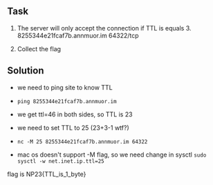 ## Task

1. The server will only accept the connection if TTL is equals 3. 8255344e21fcaf7b.annmuor.im 64322/tcp

2. Collect the flag

## Solution

* we need to ping site to know TTL

* ```ping 8255344e21fcaf7b.annmuor.im```

* we get ttl=46 in both sides, so TTL is 23

* we need to set TTL to 25 (23+3-1 wtf?)

*  ```nc -M 25 8255344e21fcaf7b.annmuor.im 64322```

* mac os doesn't support -M flag, so we need change in sysctl ```sudo sysctl -w net.inet.ip.ttl=25```

flag is NP23{TTL_is_1_byte}